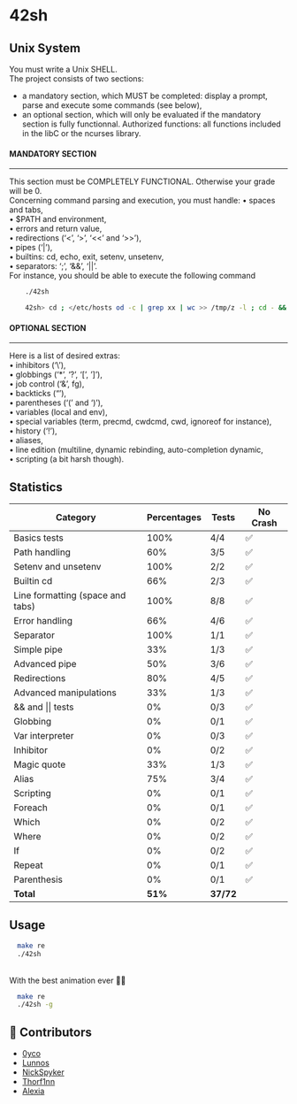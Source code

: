 # 42sh

## Unix System

You must write a Unix SHELL.<br/>
The project consists of two sections:
- a mandatory section, which MUST be completed: display a prompt, parse and execute some commands (see below),
- an optional section, which will only be evaluated if the mandatory section is fully functionnal.
Authorized functions: all functions included in the libC or the ncurses library.

#### MANDATORY SECTION
------------------

This section must be COMPLETELY FUNCTIONAL. Otherwise your grade will be 0.<br/>
Concerning command parsing and execution, you must handle:
    • spaces and tabs,<br/>
    • $PATH and environment,<br/>
    • errors and return value,<br/>
    • redirections (‘<’, ‘>’, ‘<<’ and ‘>>’),<br/>
    • pipes (‘|’),<br/>
    • builtins: cd, echo, exit, setenv, unsetenv,<br/>
    • separators: ‘;’, ‘&&’, ‘||’.<br/>
    For instance, you should be able to execute the following command

```bash
    ./42sh

    42sh> cd ; </etc/hosts od -c | grep xx | wc >> /tmp/z -l ; cd - && echo “OK”
```
#### OPTIONAL SECTION
------------------

Here is a list of desired extras:<br/>
    • inhibitors (‘\’),<br/>
    • globbings (‘*’, ‘?’, ‘[’, ’]’),<br/>
    • job control (‘&’, fg),<br/>
    • backticks (“’),<br/>
    • parentheses (‘(’ and ‘)’),<br/>
    • variables (local and env),<br/>
    • special variables (term, precmd, cwdcmd, cwd, ignoreof for instance),<br/>
    • history (‘!’),<br/>
    • aliases,<br/>
    • line edition (multiline, dynamic rebinding, auto-completion dynamic,<br/>
    • scripting (a bit harsh though).<br/>

## Statistics

| Category                         | Percentages | Tests | No Crash |
|----------------------------------|-------------|-------|----------|
| Basics tests                     | 100%        | 4/4   | ✅       |
| Path handling                    | 60%         | 3/5   | ✅       |
| Setenv and unsetenv              | 100%        | 2/2   | ✅       |
| Builtin cd                       | 66%         | 2/3   | ✅       |
| Line formatting (space and tabs) | 100%        | 8/8   | ✅       |
| Error handling                   | 66%         | 4/6   | ✅       |
| Separator                        | 100%        | 1/1   | ✅       |
| Simple pipe                      | 33%         | 1/3   | ✅       |
| Advanced pipe                    | 50%         | 3/6   | ✅       |
| Redirections                     | 80%         | 4/5   | ✅       |
| Advanced manipulations           | 33%         | 1/3   | ✅       |
| && and \|\| tests                | 0%          | 0/3   | ✅       |
| Globbing                         | 0%          | 0/1   | ✅       |
| Var interpreter                  | 0%          | 0/3   | ✅       |
| Inhibitor                        | 0%          | 0/2   | ✅       |
| Magic quote                      | 33%         | 1/3   | ✅       |
| Alias                            | 75%         | 3/4   | ✅       |
| Scripting                        | 0%          | 0/1   | ✅       |
| Foreach                          | 0%          | 0/1   | ✅       |
| Which                            | 0%          | 0/2   | ✅       |
| Where                            | 0%          | 0/2   | ✅       |
| If                               | 0%          | 0/2   | ✅       |
| Repeat                           | 0%          | 0/1   | ✅       |
| Parenthesis                      | 0%          | 0/1   | ✅       |
| **Total**                        | **51%**     | **37/72**

## Usage

```bash
  make re
  ./42sh
```
<br/>
With the best animation ever 🫶🏼

```bash
  make re
  ./42sh -g
```

## 👥 Contributors

- [0yco](https://github.com/0yco)
- [Lunnos](https://github.com/LunnosMp4)
- [NickSpyker](https://github.com/NickSpyker)
- [Thorf1nn](https://github.com/Thorf1nn)
- [Alexia](https://github.com/alexia7)
